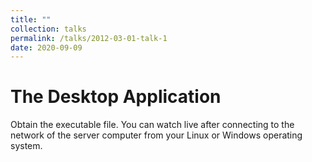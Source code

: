 ```yaml
---
title: ""
collection: talks
permalink: /talks/2012-03-01-talk-1
date: 2020-09-09
---
```


<h1>The Desktop Application</h1>
Obtain the executable file. You can watch live after connecting to the network of the server computer from your Linux or Windows operating system.
